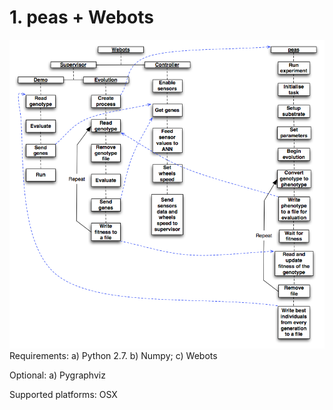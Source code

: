 # 1. peas + Webots
![alt text](https://raw.githubusercontent.com/rememmber/hwu/master/peas/docs/webots_peas_integration.png "Logo Title Text 1")
Requirements:
a) Python 2.7. b) Numpy; c) Webots

Optional:
a) Pygraphviz

Supported platforms: OSX
